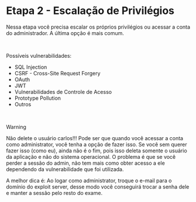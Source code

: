 # Etapa 2 - Escalação de Privilégios

Nessa etapa você precisa escalar os próprios privilégios ou acessar a conta do administrador. A última opção é mais comum.

<br>

Possíveis vulnerabilidades:
* SQL Injection
* CSRF - Cross-Site Request Forgery
* OAuth
* JWT
* Vulnerabilidades de Controle de Acesso
* Prototype Pollution
* Outros

<br>

> [!WARNING]  
> Não delete o usuário carlos!!! Pode ser que quando você acessar a conta como administrator, você tenha a opção de fazer isso. Se você sem querer fazer isso (como eu), ainda não é o fim, pois isso deleta somente o usuário da aplicação e não do sistema operacional. O problema é que se você perder a sessão do admin, não tem mais como obter acesso a ele dependendo da vulnerabilidade que foi utilizada.
>
> A melhor dica é: Ao logar como administrator, troque o e-mail para o domínio do exploit server, desse modo você conseguirá trocar a senha dele e manter a sessão pelo resto do exame.
